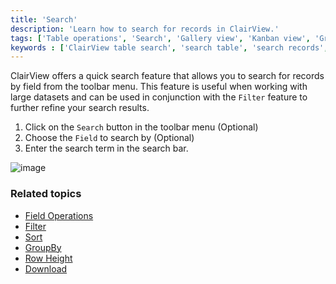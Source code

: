 ```yaml
---
title: 'Search'
description: 'Learn how to search for records in ClairView.'
tags: ['Table operations', 'Search', 'Gallery view', 'Kanban view', 'Grid view']
keywords : ['ClairView table search', 'search table', 'search records', 'search']
---
```


ClairView offers a quick search feature that allows you to search for records by field from the toolbar menu. This feature is useful when working with large datasets and can be used in conjunction with the `Filter` feature to further refine your search results.

1. Click on the `Search` button in the toolbar menu (Optional)
2. Choose the `Field` to search by (Optional)
3. Enter the search term in the search bar.

![image](/img/v2/table-operations/table-search.png)

### Related topics
- [Field Operations](/table-operations/field-operations)
- [Filter](/table-operations/filter)
- [Sort](/table-operations/sort)
- [GroupBy](/table-operations/group-by)
- [Row Height](/table-operations/row-height)
- [Download](/table-operations/download)